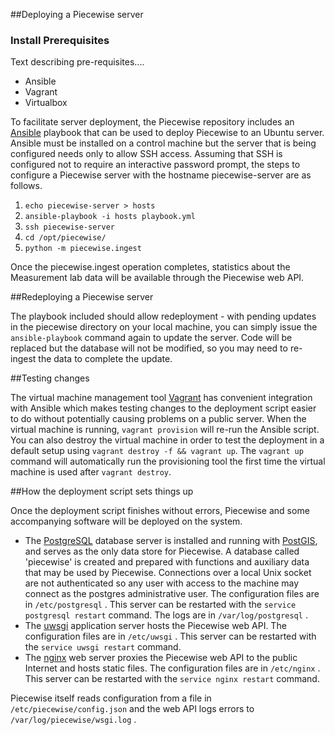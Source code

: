 ##Deploying a Piecewise server

### Install Prerequisites
Text describing pre-requisites....

  * Ansible
  * Vagrant
  * Virtualbox 

To facilitate server deployment, the Piecewise repository includes an [Ansible](http://ansible.com/) playbook that can be used to deploy Piecewise to an Ubuntu server.
Ansible must be installed on a control machine but the server that is being configured needs only to allow SSH access.
Assuming that SSH is configured not to require an interactive password prompt, the steps to configure a Piecewise server with the hostname piecewise-server are as follows.

  1. `echo piecewise-server > hosts`
  1. `ansible-playbook -i hosts playbook.yml`
  1. `ssh piecewise-server`
  1. `cd /opt/piecewise/`
  1. `python -m piecewise.ingest`

Once the piecewise.ingest operation completes, statistics about the Measurement lab data will be available through the Piecewise web API.

##Redeploying a Piecewise server

The playbook included should allow redeployment - with pending updates in the piecewise directory on your local machine, you can simply issue the `ansible-playbook` command again to update the server.
Code will be replaced but the database will not be modified, so you may need to re-ingest the data to complete the update.

##Testing changes

The virtual machine management tool [Vagrant](http://vagrantup.com/) has convenient integration with Ansible which makes testing changes to the deployment script easier to do without potentially causing problems on a public server.
When the virtual machine is running, `vagrant provision` will re-run the Ansible script.
You can also destroy the virtual machine in order to test the deployment in a default setup using `vagrant destroy -f && vagrant up`.
The `vagrant up` command will automatically run the provisioning tool the first time the virtual machine is used after `vagrant destroy`.

##How the deployment script sets things up

Once the deployment script finishes without errors, Piecewise and some accompanying software will be deployed on the system.

  *  The [PostgreSQL](http://postgresql.org/) database server is installed and running with [PostGIS](http://postgis.net/), and serves as the only data store for Piecewise.
     A database called 'piecewise' is created and prepared with functions and auxiliary data that may be used by Piecewise.
     Connections over a local Unix socket are not authenticated so any user with access to the machine may connect as the postgres administrative user.
     The configuration files are in `/etc/postgresql` .
     This server can be restarted with the `service postgresql restart` command.
     The logs are in `/var/log/postgresql` .
  *  The [uwsgi](http://uwsgi-docs.readthedocs.org/en/latest/) application server hosts the Piecewise web API.
     The configuration files are in `/etc/uwsgi` .
     This server can be restarted with the `service uwsgi restart` command.
  *  The [nginx](http://nginx.org/) web server proxies the Piecewise web API to the public Internet and hosts static files.
     The configuration files are in `/etc/nginx` .
     This server can be restarted with the `service nginx restart` command.

Piecewise itself reads configuration from a file in `/etc/piecewise/config.json` and the web API logs errors to `/var/log/piecewise/wsgi.log` .
